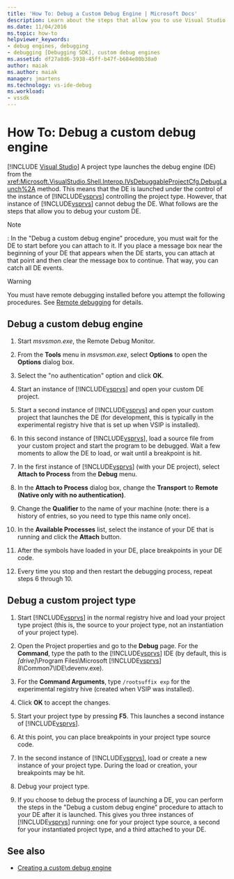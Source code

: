 ```yaml
---
title: 'How To: Debug a Custom Debug Engine | Microsoft Docs'
description: Learn about the steps that allow you to use Visual Studio to debug your custom debug engine or a custom project type.
ms.date: 11/04/2016
ms.topic: how-to
helpviewer_keywords:
- debug engines, debugging
- debugging [Debugging SDK], custom debug engines
ms.assetid: df27a8d6-3938-45ff-b47f-b684e80b38a0
author: maiak
ms.author: maiak
manager: jmartens
ms.technology: vs-ide-debug
ms.workload:
- vssdk
---
```

# How To: Debug a custom debug engine

 [!INCLUDE [Visual Studio](~/includes/applies-to-version/vs-windows-only.md)]
A project type launches the debug engine (DE) from the <xref:Microsoft.VisualStudio.Shell.Interop.IVsDebuggableProjectCfg.DebugLaunch%2A> method. This means that the DE is launched under the control of the instance of [!INCLUDE[vsprvs](../../code-quality/includes/vsprvs_md.md)] controlling the project type. However, that instance of [!INCLUDE[vsprvs](../../code-quality/includes/vsprvs_md.md)] cannot debug the DE. What follows are the steps that allow you to debug your custom DE.

> [!NOTE]
> :     In the "Debug a custom debug engine" procedure, you must wait for the DE to start before you can attach to it. If you place a message box near the beginning of your DE that appears when the DE starts, you can attach at that point and then clear the message box to continue. That way, you can catch all DE events.

> [!WARNING]
> You must have remote debugging installed before you attempt the following procedures. See [Remote debugging](../../debugger/remote-debugging.md) for details.

## Debug a custom debug engine

1. Start *msvsmon.exe*, the Remote Debug Monitor.

2. From the **Tools** menu in *msvsmon.exe*, select **Options** to open the **Options** dialog box.

3. Select the "no authentication" option and click **OK**.

4. Start an instance of [!INCLUDE[vsprvs](../../code-quality/includes/vsprvs_md.md)] and open your custom DE project.

5. Start a second instance of [!INCLUDE[vsprvs](../../code-quality/includes/vsprvs_md.md)] and open your custom project that launches the DE (for development, this is typically in the experimental registry hive that is set up when VSIP is installed).

6. In this second instance of [!INCLUDE[vsprvs](../../code-quality/includes/vsprvs_md.md)], load a source file from your custom project and start the program to be debugged. Wait a few moments to allow the DE to load, or wait until a breakpoint is hit.

7. In the first instance of [!INCLUDE[vsprvs](../../code-quality/includes/vsprvs_md.md)] (with your DE project), select **Attach to Process** from the **Debug** menu.

8. In the **Attach to Process** dialog box, change the **Transport** to **Remote (Native only with no authentication)**.

9. Change the **Qualifier** to the name of your machine (note: there is a history of entries, so you need to type this name only once).

10. In the **Available Processes** list, select the instance of your DE that is running and click the **Attach** button.

11. After the symbols have loaded in your DE, place breakpoints in your DE code.

12. Every time you stop and then restart the debugging process, repeat steps 6 through 10.

## Debug a custom project type

1. Start [!INCLUDE[vsprvs](../../code-quality/includes/vsprvs_md.md)] in the normal registry hive and load your project type project (this is, the source to your project type, not an instantiation of your project type).

2. Open the Project properties and go to the **Debug** page. For the **Command**, type the path to the [!INCLUDE[vsprvs](../../code-quality/includes/vsprvs_md.md)] IDE (by default, this is *[drive]*\Program Files\Microsoft [!INCLUDE[vsprvs](../../code-quality/includes/vsprvs_md.md)] 8\Common7\IDE\devenv.exe).

3. For the **Command Arguments**, type `/rootsuffix exp` for the experimental registry hive (created when VSIP was installed).

4. Click **OK** to accept the changes.

5. Start your project type by pressing **F5**. This launches a second instance of [!INCLUDE[vsprvs](../../code-quality/includes/vsprvs_md.md)].

6. At this point, you can place breakpoints in your project type source code.

7. In the second instance of [!INCLUDE[vsprvs](../../code-quality/includes/vsprvs_md.md)], load or create a new instance of your project type. During the load or creation, your breakpoints may be hit.

8. Debug your project type.

9. If you choose to debug the process of launching a DE, you can perform the steps in the "Debug a custom debug engine" procedure to attach to your DE after it is launched. This gives you three instances of [!INCLUDE[vsprvs](../../code-quality/includes/vsprvs_md.md)] running: one for your project type source, a second for your instantiated project type, and a third attached to your DE.

## See also
- [Creating a custom debug engine](../../extensibility/debugger/creating-a-custom-debug-engine.md)
